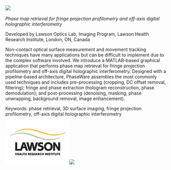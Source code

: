 <img src="images/PhaseWare_Logo.png" width="300">

*Phase map retrieval for fringe projection profilometry and off-axis digital holographic interferometry*

Developed by Lawson Optics Lab, Imaging Program, Lawson Health Research Institute, London, ON, Canada

Non-contact optical surface measurement and movement tracking techniques have many applications but can be difficult to implement due to the complex software involved. We introduce a MATLAB-based graphical application that performs phase map retrieval for fringe projection profilometry and off-axis digital holographic interferometry. Designed with a pipeline-based architecture, PhaseWare assembles the most commonly used techniques and includes pre-processing (cropping, DC offset removal, filtering); fringe and phase extraction (hologram reconstruction, phase demodulation); and post-processing (denoising, masking, phase unwrapping, background removal, image enhancement). 

Keywords: phase retrieval, 3D surface imaging, fringe projection profilometry, off-axis digital holographic interferometry

<img src="images/lawsonlogo_272x183.jpg" width="200"><img src="images/Western_Logo.png" width="300">
